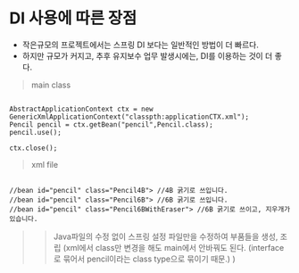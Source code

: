 # DI 사용에 따른 장점

- 작은규모의 프로젝트에서는 스프링 DI 보다는 일반적인 방법이 더 빠르다.
- 하지만 규모가 커지고, 추후 유지보수 업무 발생시에는, DI를 이용하는 것이 더 좋다.

>main class
<pre><code>
AbstractApplicationContext ctx = new GenericXmlApplicationContext("classpth:applicationCTX.xml");
Pencil pencil = ctx.getBean("pencil",Pencil.class);
pencil.use();

ctx.close();
</code></pre>

>xml file
<pre><code>
//bean id="pencil" class="Pencil4B"> //4B 굵기로 쓰입니다.
//bean id="pencil" class="Pencil6B"> //6B 굵기로 쓰입니다.
//bean id="pencil" class="Pencil6BWithEraser"> //6B 굵기로 쓰이고, 지우개가 있습니다.
</code></pre>


>> Java파일의 수정 없이 스프링 설정 파일만을 수정하여 부품들을 생성, 조립 (xml에서 class만 변경을 해도 main에서 안바꿔도 된다. (interface로 묶어서 pencil이라는 class type으로 묶이기 때문.) )


